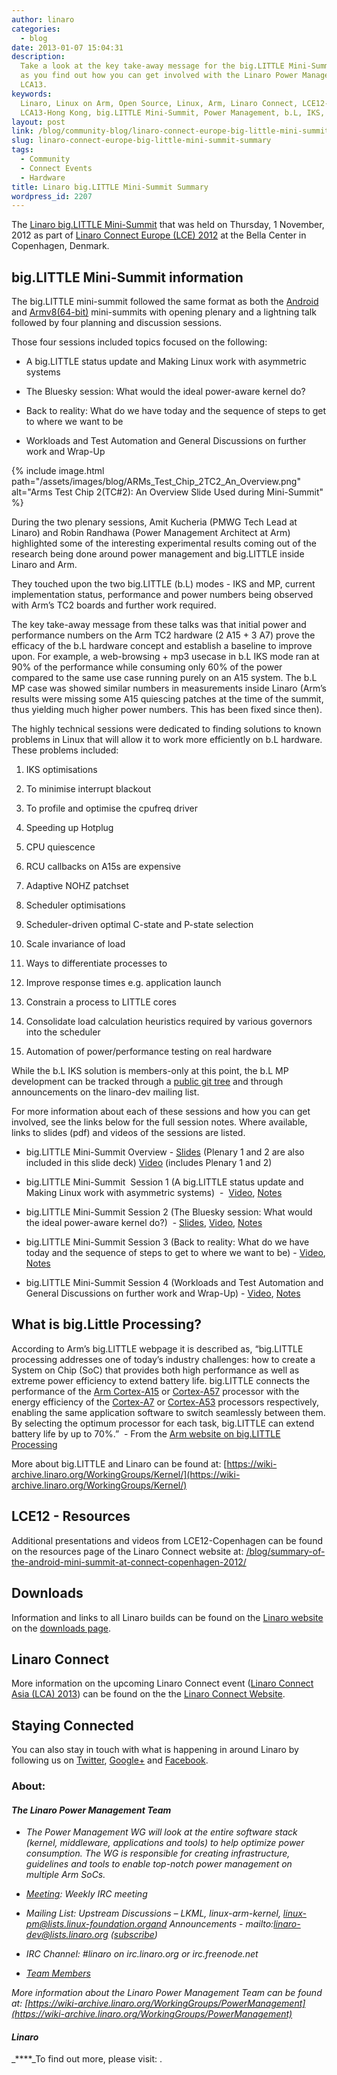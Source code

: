 ```yaml
---
author: linaro
categories:
  - blog
date: 2013-01-07 15:04:31
description:
  Take a look at the key take-away message for the big.LITTLE Mini-Summit
  as you find out how you can get involved with the Linaro Power Management team at
  LCA13.
keywords:
  Linaro, Linux on Arm, Open Source, Linux, Arm, Linaro Connect, LCE12-Copenhagen,
  LCA13-Hong Kong, big.LITTLE Mini-Summit, Power Management, b.L, IKS, TC2
layout: post
link: /blog/community-blog/linaro-connect-europe-big-little-mini-summit-summary/
slug: linaro-connect-europe-big-little-mini-summit-summary
tags:
  - Community
  - Connect Events
  - Hardware
title: Linaro big.LITTLE Mini-Summit Summary
wordpress_id: 2207
---
```


The [Linaro big.LITTLE Mini-Summit](https://connect.linaro.org/resources/) that was held on Thursday, 1 November, 2012 as part of [Linaro Connect Europe (LCE) 2012](https://connect.linaro.org/resources/) at the Bella Center in Copenhagen, Denmark.

## big.LITTLE Mini-Summit information

The big.LITTLE mini-summit followed the same format as both the [Android](/blog/summary-of-the-android-mini-summit-at-connect-copenhagen-2012/) and [Armv8(64-bit)](/blog/armv8-64-bit-mini-summit-at-lce12-copenhagen/) mini-summits with opening plenary and a lightning talk followed by four planning and discussion sessions.

Those four sessions included topics focused on the following:

- A big.LITTLE status update and Making Linux work with asymmetric systems

- The Bluesky session: What would the ideal power-aware kernel do?

- Back to reality: What do we have today and the sequence of steps to get to where we want to be

- Workloads and Test Automation and General Discussions on further work and Wrap-Up

{% include image.html path="/assets/images/blog/ARMs_Test_Chip_2TC2_An_Overview.png" alt="Arms Test Chip 2(TC#2): An Overview Slide Used during Mini-Summit" %}

During the two plenary sessions, Amit Kucheria (PMWG Tech Lead at Linaro) and Robin Randhawa (Power Management Architect at Arm) highlighted some of the interesting experimental results coming out of the research being done around power management and big.LITTLE inside Linaro and Arm.

They touched upon the two big.LITTLE (b.L) modes - IKS and MP, current implementation status, performance and power numbers being observed with Arm’s TC2 boards and further work required.

The key take-away message from these talks was that initial power and performance numbers on the Arm TC2 hardware (2 A15 + 3 A7) prove the efficacy of the b.L hardware concept and establish a baseline to improve upon. For example, a web-browsing + mp3 usecase in b.L IKS mode ran at 90% of the performance while consuming only 60% of the power compared to the same use case running purely on an A15 system. The b.L MP case was showed similar numbers in measurements inside Linaro (Arm’s results were missing some A15 quiescing patches at the time of the summit, thus yielding much higher power numbers. This has been fixed since then).

The highly technical sessions were dedicated to finding solutions to known problems in Linux that will allow it to work more efficiently on b.L hardware. These problems included:

1. IKS optimisations

1. To minimise interrupt blackout

1. To profile and optimise the cpufreq driver

1. Speeding up Hotplug

1. CPU quiescence

1. RCU callbacks on A15s are expensive

1. Adaptive NOHZ patchset

1. Scheduler optimisations

1. Scheduler-driven optimal C-state and P-state selection

1. Scale invariance of load

1. Ways to differentiate processes to

1. Improve response times e.g. application launch

1. Constrain a process to LITTLE cores

1. Consolidate load calculation heuristics required by various governors into the scheduler

1. Automation of power/performance testing on real hardware

While the b.L IKS solution is members-only at this point, the b.L MP development can be tracked through a [public git tree](http://git.linaro.org/people/vireshk/) and through announcements on the linaro-dev mailing list.

For more information about each of these sessions and how you can get involved, see the links below for the full session notes. Where available, links to slides (pdf) and videos of the sessions are listed.

- big.LITTLE Mini-Summit Overview - [Slides](https://www.slideshare.net/linaroorg/biglittle-mini-summit) (Plenary 1 and 2 are also included in this slide deck) [Video](https://www.youtube.com/watch?v=1oVGid3K89g) (includes Plenary 1 and 2)

- big.LITTLE Mini-Summit  Session 1 (A big.LITTLE status update and Making Linux work with asymmetric systems)  -  [Video](http://youtu.be/hyQFWAuFMRI), [Notes](/blog/linaro-connect-europe-big-little-mini-summit-summary/)

- big.LITTLE Mini-Summit Session 2 (The Bluesky session: What would the ideal power-aware kernel do?)  - [Slides](https://www.slideshare.net/linaroorg/bl-session-bluesky), [Video](http://youtu.be/D-ykH4orHds), [Notes](/blog/linaro-connect-europe-big-little-mini-summit-summary/)

- big.LITTLE Mini-Summit Session 3 (Back to reality: What do we have today and the sequence of steps to get to where we want to be) - [Video](http://youtu.be/D-ykH4orHds), [Notes](/blog/linaro-connect-europe-big-little-mini-summit-summary/)

- big.LITTLE Mini-Summit Session 4 (Workloads and Test Automation and General Discussions on further work and Wrap-Up) - [Video](http://youtu.be/D-ykH4orHds), [Notes](/blog/linaro-connect-europe-big-little-mini-summit-summary/)

## What is big.Little Processing?

According to Arm’s big.LITTLE webpage it is described as, “big.LITTLE processing addresses one of today’s industry challenges: how to create a System on Chip (SoC) that provides both high performance as well as extreme power efficiency to extend battery life. big.LITTLE connects the performance of the [Arm Cortex-A15](https://developer.arm.com/ip-products/processors/cortex-a/cortex-a15) or [Cortex-A57](https://developer.arm.com/ip-products/processors/cortex-a/cortex-a57) processor with the energy efficiency of the [Cortex-A7](https://developer.arm.com/ip-products/processors/cortex-a/cortex-a7) or [Cortex-A53](https://developer.arm.com/ip-products/processors/cortex-a/cortex-a53) processors respectively, enabling the same application software to switch seamlessly between them. By selecting the optimum processor for each task, big.LITTLE can extend battery life by up to 70%.”  - From the [Arm website on big.LITTLE Processing](https://developer.arm.com/tools-and-software/software-development-tools/solutions/soc-design/biglittle)

More about big.LITTLE and Linaro can be found at: [https://wiki-archive.linaro.org/WorkingGroups/Kernel/](https://wiki-archive.linaro.org/WorkingGroups/Kernel/)

## LCE12 - Resources

Additional presentations and videos from LCE12-Copenhagen can be found on the resources page of the Linaro Connect website at: [/blog/summary-of-the-android-mini-summit-at-connect-copenhagen-2012/](/blog/summary-of-the-android-mini-summit-at-connect-copenhagen-2012/)

## Downloads

Information and links to all Linaro builds can be found on the [Linaro website](/) on the [downloads page](/downloads/).

## Linaro Connect

More information on the upcoming Linaro Connect event ([Linaro Connect Asia (LCA) 2013](/blog/registration-opens-for-linaro-connect-asia-2013-book-early/)) can be found on the the [Linaro Connect Website](https://connect.linaro.org/).

## Staying Connected

You can also stay in touch with what is happening in around Linaro by following us on [Twitter](https://twitter.com/LinaroOrg), [Google+](https://web.archive.org/web/2019*/https://plus.google.com/+LinaroOnAir) and [Facebook](https://www.facebook.com/LinaroOrg).

### About:

#### **_The Linaro Power Management Team_**

- _The Power Management WG will look at the entire software stack (kernel, middleware, applications and tools) to help optimize power consumption. The WG is responsible for creating infrastructure, guidelines and tools to enable top-notch power management on multiple Arm SoCs._

- _[Meeting](https://wiki-archive.linaro.org/WorkingGroups/PowerManagement/Meetings): Weekly IRC meeting_

- _Mailing List: Upstream Discussions – LKML, linux-arm-kernel, linux-pm@lists.linux-foundation.organd Announcements - mailto:linaro-dev@lists.linaro.org ([subscribe](http://lists.linaro.org/mailman/listinfo/linaro-dev))_

- _IRC Channel: #linaro on irc.linaro.org or irc.freenode.net_

- _[Team Members](/about/)_

_More information about the Linaro Power Management Team can be found at: [https://wiki-archive.linaro.org/WorkingGroups/PowerManagement](https://wiki-archive.linaro.org/WorkingGroups/PowerManagement)_

#### _**Linaro**_

\_\*\*\*\*\_To find out more, please visit: [ ](/).
